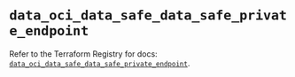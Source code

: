 # `data_oci_data_safe_data_safe_private_endpoint`

Refer to the Terraform Registry for docs: [`data_oci_data_safe_data_safe_private_endpoint`](https://registry.terraform.io/providers/oracle/oci/7.19.0/docs/data-sources/data_safe_data_safe_private_endpoint).
